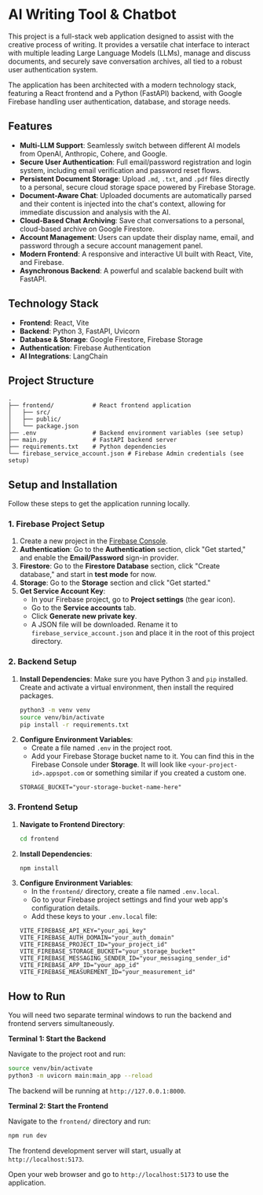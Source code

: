 # AI Writing Tool & Chatbot

This project is a full-stack web application designed to assist with the creative process of writing. It provides a versatile chat interface to interact with multiple leading Large Language Models (LLMs), manage and discuss documents, and securely save conversation archives, all tied to a robust user authentication system.

The application has been architected with a modern technology stack, featuring a React frontend and a Python (FastAPI) backend, with Google Firebase handling user authentication, database, and storage needs.

## Features

*   **Multi-LLM Support**: Seamlessly switch between different AI models from OpenAI, Anthropic, Cohere, and Google.
*   **Secure User Authentication**: Full email/password registration and login system, including email verification and password reset flows.
*   **Persistent Document Storage**: Upload `.md`, `.txt`, and `.pdf` files directly to a personal, secure cloud storage space powered by Firebase Storage.
*   **Document-Aware Chat**: Uploaded documents are automatically parsed and their content is injected into the chat's context, allowing for immediate discussion and analysis with the AI.
*   **Cloud-Based Chat Archiving**: Save chat conversations to a personal, cloud-based archive on Google Firestore.
*   **Account Management**: Users can update their display name, email, and password through a secure account management panel.
*   **Modern Frontend**: A responsive and interactive UI built with React, Vite, and Firebase.
*   **Asynchronous Backend**: A powerful and scalable backend built with FastAPI.

## Technology Stack

*   **Frontend**: React, Vite
*   **Backend**: Python 3, FastAPI, Uvicorn
*   **Database & Storage**: Google Firestore, Firebase Storage
*   **Authentication**: Firebase Authentication
*   **AI Integrations**: LangChain

## Project Structure

```
.
├── frontend/           # React frontend application
│   ├── src/
│   ├── public/
│   └── package.json
├── .env                # Backend environment variables (see setup)
├── main.py             # FastAPI backend server
├── requirements.txt    # Python dependencies
└── firebase_service_account.json # Firebase Admin credentials (see setup)
```

## Setup and Installation

Follow these steps to get the application running locally.

### 1. Firebase Project Setup

1.  Create a new project in the [Firebase Console](https://console.firebase.google.com/).
2.  **Authentication**: Go to the **Authentication** section, click "Get started," and enable the **Email/Password** sign-in provider.
3.  **Firestore**: Go to the **Firestore Database** section, click "Create database," and start in **test mode** for now.
4.  **Storage**: Go to the **Storage** section and click "Get started."
5.  **Get Service Account Key**:
    *   In your Firebase project, go to **Project settings** (the gear icon).
    *   Go to the **Service accounts** tab.
    *   Click **Generate new private key**.
    *   A JSON file will be downloaded. Rename it to `firebase_service_account.json` and place it in the root of this project directory.

### 2. Backend Setup

1.  **Install Dependencies**: Make sure you have Python 3 and `pip` installed. Create and activate a virtual environment, then install the required packages.
    ```bash
    python3 -m venv venv
    source venv/bin/activate
    pip install -r requirements.txt
    ```
2.  **Configure Environment Variables**:
    *   Create a file named `.env` in the project root.
    *   Add your Firebase Storage bucket name to it. You can find this in the Firebase Console under **Storage**. It will look like `<your-project-id>.appspot.com` or something similar if you created a custom one.
    ```env
    STORAGE_BUCKET="your-storage-bucket-name-here"
    ```

### 3. Frontend Setup

1.  **Navigate to Frontend Directory**:
    ```bash
    cd frontend
    ```
2.  **Install Dependencies**:
    ```bash
    npm install
    ```
3.  **Configure Environment Variables**:
    *   In the `frontend/` directory, create a file named `.env.local`.
    *   Go to your Firebase project settings and find your web app's configuration details.
    *   Add these keys to your `.env.local` file:
    ```env
    VITE_FIREBASE_API_KEY="your_api_key"
    VITE_FIREBASE_AUTH_DOMAIN="your_auth_domain"
    VITE_FIREBASE_PROJECT_ID="your_project_id"
    VITE_FIREBASE_STORAGE_BUCKET="your_storage_bucket"
    VITE_FIREBASE_MESSAGING_SENDER_ID="your_messaging_sender_id"
    VITE_FIREBASE_APP_ID="your_app_id"
    VITE_FIREBASE_MEASUREMENT_ID="your_measurement_id"
    ```

## How to Run

You will need two separate terminal windows to run the backend and frontend servers simultaneously.

**Terminal 1: Start the Backend**

Navigate to the project root and run:
```bash
source venv/bin/activate
python3 -m uvicorn main:main_app --reload
```
The backend will be running at `http://127.0.0.1:8000`.

**Terminal 2: Start the Frontend**

Navigate to the `frontend/` directory and run:
```bash
npm run dev
```
The frontend development server will start, usually at `http://localhost:5173`.

Open your web browser and go to `http://localhost:5173` to use the application.
